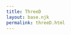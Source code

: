 ```yaml
---
title: ThreeD
layout: base.njk
permalink: threeD.html
---
```


<canvas id="bg"></canvas>
<script type="module" src="main.js"></script>